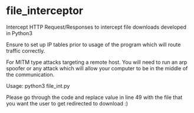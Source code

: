 # file_interceptor
Intercept HTTP Request/Responses to intercept file downloads developed in Python3 

Ensure to set up IP tables prior to usage of the program which will route traffic correctly.

For MITM type attacks targeting a remote host. You will need to run an arp spoofer or any attack which will allow your computer to be in the middle of the communication.

Usage:
python3 file_int.py

Please go through the code and replace value in line 49 with the file that you want the user to get redirected to download :)
